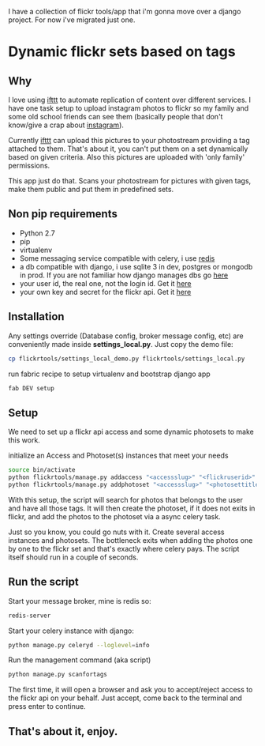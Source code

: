 I have a collection of flickr tools/app that i'm gonna move over a django project. For now i've migrated just one.

# Dynamic flickr sets based on tags

## Why 

I love using [ifttt](http://ifttt.com) to automate replication of content over different services. I have one task setup to upload instagram photos to flickr so my family and some old school friends can see them (basically people that don't know/give a crap about [instagram](http://instagram.com)). 

Currently [ifttt](http://ifttt.com) can upload this pictures to your photostream providing a tag attached to them. That's about it, you can't put them on a set dynamically based on given criteria. Also this pictures are uploaded with 'only family' permissions.

This app just do that. Scans your photostream for pictures with given tags, make them public and put them in predefined sets.

## Non pip requirements

+ Python 2.7
+ pip
+ virtualenv
+ Some messaging service compatible with celery, i use [redis](http://redis.io)
+ a db compatible with django, i use sqlite 3 in dev, postgres or mongodb in prod. If you are not familiar how django manages dbs go [here](https://docs.djangoproject.com/en/1.3/ref/databases/)
+ your user id, the real one, not the login id. Get it [here](http://idgettr.com/)
+ your own key and secret for the flickr api. Get it [here](http://www.flickr.com/services/apps/create/apply/)

## Installation

Any settings override (Database config, broker message config, etc) are conveniently made inside **settings_local.py**. Just copy the demo file:

```bash
cp flickrtools/settings_local_demo.py flickrtools/settings_local.py
```

run fabric recipe to setup virtualenv and bootstrap django app

```bash
fab DEV setup
```


## Setup

We need to set up a flickr api access and some dynamic photosets to make this work. 

initialize an Access and Photoset(s) instances that meet your needs

```bash
source bin/activate
python flickrtools/manage.py addaccess "<accessslug>" "<flickruserid>" "<flickrkey>" "<flickrsecret>"
python flickrtools/manage.py addphotoset "<accessslug>" "<photosettitle>" "<photosettags>"
```

With this setup, the script will search for photos that belongs to the user and have all those tags. It will then create the photoset, if it does not exits in flickr, and add the photos to the photoset via a async celery task.

Just so you know, you could go nuts with it. Create several access instances and photosets. The bottleneck exits when adding the photos one by one to the flickr set and that's exactly where celery pays. The script itself should run in a couple of seconds.

## Run the script

Start your message broker, mine is redis so:

```bash
redis-server
```

Start your celery instance with django:

```bash
python manage.py celeryd --loglevel=info
```

Run the management command (aka script)

```bash
python manage.py scanfortags
```

The first time, it will open a browser and ask you to accept/reject access to the flickr api on your behalf. Just accept, come back to the terminal and press enter to continue.

## That's about it, enjoy.